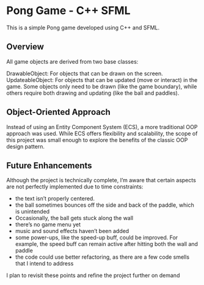 # Pong Game - C++ SFML

This is a simple Pong game developed using C++ and SFML.

## Overview
All game objects are derived from two base classes:

DrawableObject: For objects that can be drawn on the screen.
UpdateableObject: For objects that can be updated (move or interact) in the game.
Some objects only need to be drawn (like the game boundary), while others require both drawing and updating (like the ball and paddles).

## Object-Oriented Approach
Instead of using an Entity Component System (ECS), a more traditional OOP approach was used. While ECS offers flexibility and scalability, the scope of this project was small enough to explore the benefits of the classic OOP design pattern.

## Future Enhancements
Although the project is technically complete, I’m aware that certain aspects are not perfectly implemented due to time constraints:

* the text isn’t properly centered.
* the ball sometimes bounces off the side and back of the paddle, which is unintended
* Occasionally, the ball gets stuck along the wall
* there’s no game menu yet
* music and sound effects haven’t been added
* some power-ups, like the speed-up buff, could be improved. For example, the speed buff can remain active after hitting both the wall and paddle
* the code could use better refactoring, as there are a few code smells that I intend to address

I plan to revisit these points and refine the project further on demand
